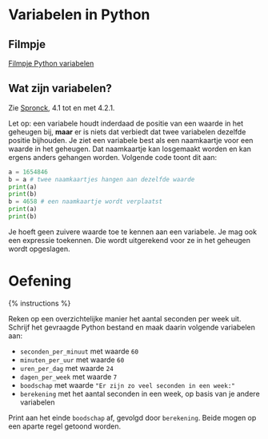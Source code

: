 # Variabelen in Python

## Filmpje
[Filmpje Python variabelen](https://youtu.be/fwG0q2v0HTQ)

## Wat zijn variabelen?
Zie [Spronck](http://www.spronck.net/pythonbook/pythonboek.pdf), 4.1 tot en met 4.2.1.

Let op: een variabele houdt inderdaad de positie van een waarde in het geheugen bij, **maar** er is niets dat verbiedt dat twee variabelen dezelfde positie bijhouden. Je ziet een variabele best als een naamkaartje voor een waarde in het geheugen. Dat naamkaartje kan losgemaakt worden en kan ergens anders gehangen worden. Volgende code toont dit aan:

```python
a = 1654846
b = a # twee naamkaartjes hangen aan dezelfde waarde
print(a)
print(b)
b = 4658 # een naamkaartje wordt verplaatst
print(a)
print(b)
```

Je hoeft geen zuivere waarde toe te kennen aan een variabele. Je mag ook een expressie toekennen. Die wordt uitgerekend voor ze in het geheugen wordt opgeslagen.

# Oefening
{% instructions %}

Reken op een overzichtelijke manier het aantal seconden per week uit. Schrijf het gevraagde Python bestand en maak daarin volgende variabelen aan:

- `seconden_per_minuut` met waarde `60`
- `minuten_per_uur` met waarde `60`
- `uren_per_dag` met waarde `24`
- `dagen_per_week` met waarde `7`
- `boodschap` met waarde `"Er zijn zo veel seconden in een week:"`
- `berekening` met het aantal seconden in een week, op basis van je andere variabelen

Print aan het einde `boodschap` af, gevolgd door `berekening`. Beide mogen op een aparte regel getoond worden.
